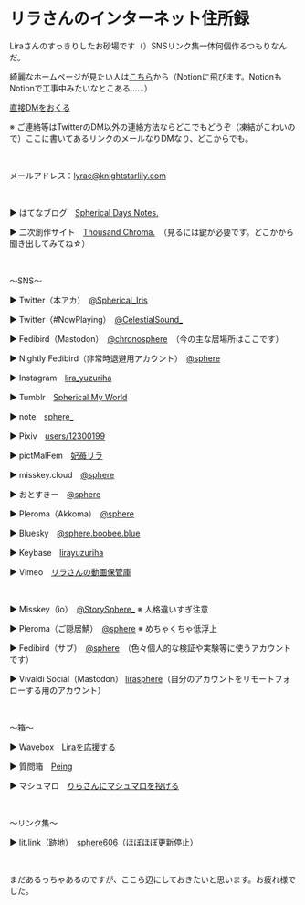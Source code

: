 <html>
  <head>
    <meta charset="utf-8">
    <body>
    <link rel="apple-touch-icon" sizes="180x180" href="/apple-touch-icon.png">
    <link rel="icon" type="image/png" sizes="32x32" href="/favicon-32x32.png">
    <link rel="icon" type="image/png" sizes="16x16" href="/favicon-16x16.png">
    <link rel="manifest" href="/site.webmanifest">
    <link rel="mask-icon" href="/safari-pinned-tab.svg" color="#ff3399">
    <link rel="shortcut icon" type="image/x-icon" href="path/to/favicon.ico">
    <meta name="msapplication-TileColor" content="#da532c">
    <meta name="theme-color" content="#ffffff">
    <h1>リラさんのインターネット住所録</h1>
    </body>
</head>
</html>

<p>Liraさんのすっきりしたお砂場です（）SNSリンク集一体何個作るつもりなんだ。</p>
<p>綺麗なホームページが見たい人は<a href="https://knightstarlily.notion.site/knightstarlily/LiRA-s-Landscape-0ffb6d02f6f84a71b941f3c1af64e903">こちら</a>から（Notionに飛びます。NotionもNotionで工事中みたいなとこある……）</p>
<p><a href="https://simplex.chat/contact#/?v=1-2&smp=smp%3A%2F%2F0YuTwO05YJWS8rkjn9eLJDjQhFKvIYd8d4xG8X1blIU%3D%40smp8.simplex.im%2FghhHvnU8JLndYcgoglxa5ANAA3O5AOno%23%2F%3Fv%3D1-2%26dh%3DMCowBQYDK2VuAyEApd2yjefq4AMV8Gd4lH2WHFaKkIaMECkAwZ7FUm6XDWY%253D%26srv%3Dbeccx4yfxxbvyhqypaavemqurytl6hozr47wfc7uuecacjqdvwpw2xid.onion">直接DMをおくる</a></p>

<p>※ ご連絡等はTwitterのDM以外の連絡方法ならどこでもどうぞ（凍結がこわいので）ここに書いてあるリンクのメールなりDMなり、どこからでも。</p>

<p> </p>

<p>メールアドレス：<a href="mailto:lyrac@knightstarlily.com">lyrac@knightstarlily.com</a></p>
<p> </p>
<p>▶️ はてなブログ　<a href="https://sphericaltears.hatenablog.com/">Spherical Days Notes.</a></p>
<p>▶️ 二次創作サイト　<a href="https://plus.fm-p.jp/u/thousandchroma">Thousand Chroma.</a>　（見るには鍵が必要です。どこかから聞き出してみてね☆）</p>
<p> </p>
<p>〜SNS〜</p>
<p>▶️ Twitter（本アカ）　<a href="https://twitter.com/Spherical_Iris">@Spherical_Iris</a></p>
<p>▶️ Twitter（#NowPlaying）　<a href="https://twitter.com/CelestialSound_">@CelestialSound_</a></p>
<p>▶️ Fedibird（Mastodon）　<a rel="me" href="https://fedibird.com/@chronosphere">@chronosphere</a>　（今の主な居場所はここです）</p>
<p>▶️ Nightly Fedibird（非常時退避用アカウント）　<a rel="me" href="https://nightly.fedibird.com/@sphere">@sphere</a></p>
<p>▶️ Instagram　<a href="https://www.instagram.com/lira_yuzuriha/">lira_yuzuriha</a></p>
<p>▶️ Tumblr　<a href="https://tbr.knightstarlily.com/">Spherical My World</a></p>
<p>▶️ note　<a href="https://note.com/sphere_/">sphere_</a></p>
<p>▶️ Pixiv　<a href="https://www.pixiv.net/users/12300199">users/12300199</a></p>
<p>▶️ pictMalFem　<a href="https://pictmalfem.net/clearforce6">妃苺リラ</a></p>
<p>▶️ misskey.cloud　<a href="https://misskey.cloud/@sphere">@sphere</a></p>
<p>▶️ おとすきー　<a href="https://otoskey.tarbin.net/@sphere">@sphere</a></p>
<p>▶️ Pleroma（Akkoma）　<a href="https://pleroma.noellabo.jp/sphere">@sphere</a></p>
<p>▶️ Bluesky　<a href="https://bsky.app/profile/sphere.boobee.blue">@sphere.boobee.blue</a></p>
<p>▶️ Keybase　<a href="https://keybase.io/lirayuzuriha">lirayuzuriha</a></p>
<p>▶️ Vimeo　<a href="https://vimeo.com/user80684006">リラさんの動画保管庫</a></p>
<p> </p>
<p>▶️ Misskey（io）　<a href="https://misskey.io/@StorySphere_">@StorySphere_</a> ※ 人格違いすぎ注意</p>
<p>▶️ Pleroma（ご隠居鯖）　<a href="https://xxx.azyobuzi.net/users/sphere">@sphere</a> ※ めちゃくちゃ低浮上</p>
<p>▶️ Fedibird（サブ）　<a rel="me" href="https://fedibird.com/@sphere">@sphere</a>　（色々個人的な検証や実験等に使うアカウントです）</p>
<p>▶️ Vivaldi Social（Mastodon） <a rel="me" href="https://social.vivaldi.net/@lirasphere">lirasphere</a>（自分のアカウントをリモートフォローする用のアカウント）</p>
<p> </p>
<p>〜箱〜</p>
<p>▶️ Wavebox　<a href="https://wavebox.me/wave/8bwxjdgpw5yjijjj/">Liraを応援する</a></p>
<p>▶️ 質問箱　<a href="https://peing.net/ja/storysphere_">Peing</a></p>
<p>▶️ マシュマロ　<a href="https://marshmallow-qa.com/sphere_060?utm_medium=url_text&amp;utm_source=promotion">りらさんにマシュマロを投げる</a></p>
<p> </p>
<p>〜リンク集〜</p>
<p>▶️ lit.link（跡地）　<a href="https://lit.link/sphere606">sphere606</a>（ほぼほぼ更新停止）</p>
<br/>
<p>まだあるっちゃあるのですが、ここら辺にしておきたいと思います。お疲れ様でした。</p>
